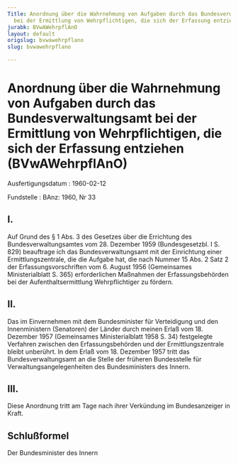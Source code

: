```yaml
---
Title: Anordnung über die Wahrnehmung von Aufgaben durch das Bundesverwaltungsamt
  bei der Ermittlung von Wehrpflichtigen, die sich der Erfassung entziehen
jurabk: BVwAWehrpflAnO
layout: default
origslug: bvwawehrpflano
slug: bvwawehrpflano

---
```


# Anordnung über die Wahrnehmung von Aufgaben durch das Bundesverwaltungsamt bei der Ermittlung von Wehrpflichtigen, die sich der Erfassung entziehen (BVwAWehrpflAnO)

Ausfertigungsdatum
:   1960-02-12

Fundstelle
:   BAnz: 1960, Nr 33



## I.

Auf Grund des § 1 Abs. 3 des Gesetzes über die Errichtung des
Bundesverwaltungsamtes vom 28. Dezember 1959 (Bundesgesetzbl. I S.
829) beauftrage ich das Bundesverwaltungsamt mit der Einrichtung einer
Ermittlungszentrale, die die Aufgabe hat, die nach Nummer 15 Abs. 2
Satz 2 der Erfassungsvorschriften vom 6. August 1956 (Gemeinsames
Ministerialblatt S. 365) erforderlichen Maßnahmen der
Erfassungsbehörden bei der Aufenthaltsermittlung Wehrpflichtiger zu
fördern.


## II.

Das im Einvernehmen mit dem Bundesminister für Verteidigung und den
Innenministern (Senatoren) der Länder durch meinen Erlaß vom 18.
Dezember 1957 (Gemeinsames Ministerialblatt 1958 S. 34) festgelegte
Verfahren zwischen den Erfassungsbehörden und der Ermittlungszentrale
bleibt unberührt. In dem Erlaß vom 18. Dezember 1957 tritt das
Bundesverwaltungsamt an die Stelle der früheren Bundesstelle für
Verwaltungsangelegenheiten des Bundesministers des Innern.


## III.

Diese Anordnung tritt am Tage nach ihrer Verkündung im Bundesanzeiger
in Kraft.


## Schlußformel

Der Bundesminister des Innern

